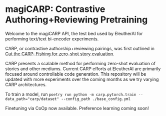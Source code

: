 # magiCARP: Contrastive Authoring+Reviewing Pretraining

Welcome to the magiCARP API, the test bed used by EleutherAI for performing text/text bi-encoder experiments. 

CARP, or contrastive authorship+reviewing pairings, was first outlined in [Cut the CARP: Fishing for zero-shot story evaluation](https://arxiv.org/abs/2110.03111).

CARP presents a scalable method for performing zero-shot evaluation of stories and other mediums. Current CARP efforts at EleutherAI are primarily focused around controllable code generation. This repository will be updated with more experiments over the coming months as we try varying CARP architectures.


To train a model, run 
```poetry run python -m carp.pytorch.train --data_path="carp/dataset" --config_path ./base_config.yml```

Finetuning via CoOp now available. Preference learning coming soon!